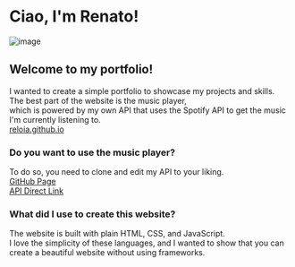 # Ciao, I'm Renato!
![image](https://github.com/user-attachments/assets/af6dbd91-c79f-48df-a7b9-bc15a1fe660c)

## Welcome to my portfolio!
I wanted to create a simple portfolio to showcase my projects and skills.  
The best part of the website is the music player,  
which is powered by my own API that uses the Spotify API to get the music I'm currently listening to.  
[reloia.github.io](https://ReLoia.github.io)  

### Do you want to use the music player?
To do so, you need to clone and edit my API to your liking.  
[GitHub Page](https://github.com/ReLoia/myspottyapi)  
[API Direct Link](https://reloia.ddns.net/myspottyapi/)

### What did I use to create this website?
The website is built with plain HTML, CSS, and JavaScript.  
I love the simplicity of these languages, and I wanted to show that you can create a beautiful website without using frameworks.  
